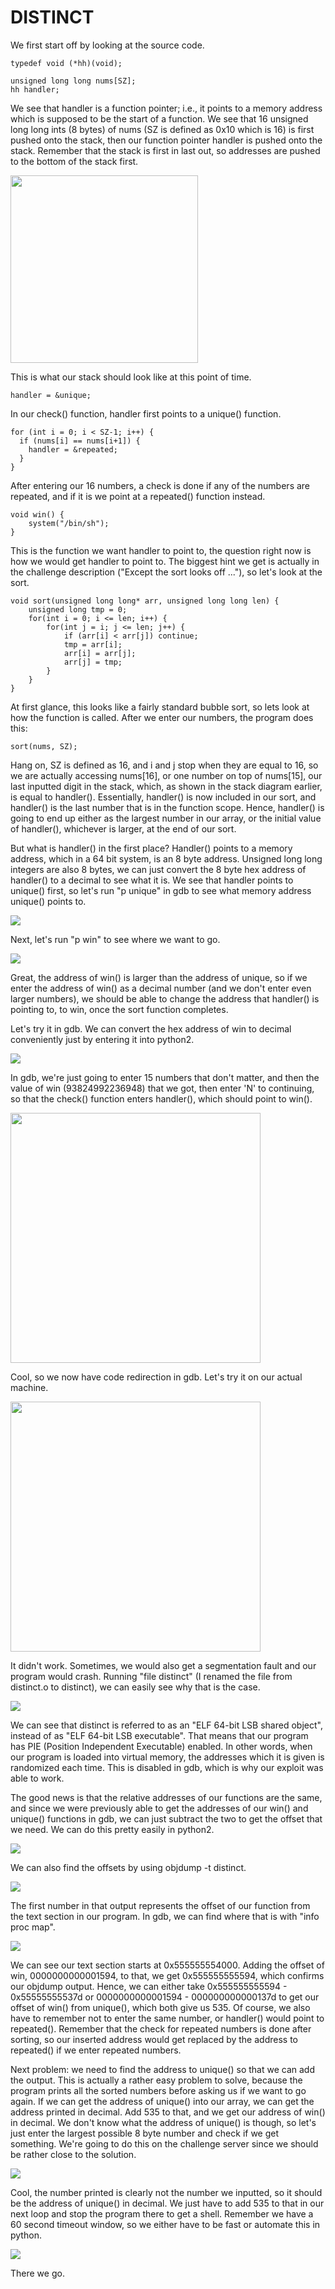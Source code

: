 # DISTINCT

We first start off by looking at the source code.

```
typedef void (*hh)(void);

unsigned long long nums[SZ];
hh handler;
```

We see that handler is a function pointer; i.e., it points to a memory address which is supposed to be the start of a function.
We see that 16 unsigned long long ints (8 bytes) of nums (SZ is defined as 0x10 which is 16) is first pushed onto the stack, then our function pointer handler is pushed onto the stack. Remember that the stack is first in last out, so addresses are pushed to the bottom of the stack first.

<img src="https://github.com/ArtemiszenN/greyhats_welcomectf2021_writeup/blob/main/img/stack.png" width="300"/>

This is what our stack should look like at this point of time.

```
handler = &unique;
```
In our check() function, handler first points to a unique() function. 

```
for (int i = 0; i < SZ-1; i++) {
  if (nums[i] == nums[i+1]) {
    handler = &repeated;
  }
}
```

After entering our 16 numbers, a check is done if any of the numbers are repeated, and if it is we point at a repeated() function instead.

```
void win() {
    system("/bin/sh");
}
```

This is the function we want handler to point to, the question right now is how we would get handler to point to. The biggest hint we get is actually in the challenge description ("Except the sort looks off ..."), so let's look at the sort.

```
void sort(unsigned long long* arr, unsigned long long len) {
    unsigned long tmp = 0;
    for(int i = 0; i <= len; i++) {
        for(int j = i; j <= len; j++) {
            if (arr[i] < arr[j]) continue;
            tmp = arr[i];
            arr[i] = arr[j];
            arr[j] = tmp;
        }
    }
}
```

At first glance, this looks like a fairly standard bubble sort, so lets look at how the function is called.
After we enter our numbers, the program does this:

```
sort(nums, SZ);
```

Hang on, SZ is defined as 16, and i and j stop when they are equal to 16, so we are actually accessing nums[16], or one number on top of nums[15], our last inputted digit in the stack, which, as shown in the stack diagram earlier, is equal to handler(). Essentially, handler() is now included in our sort, and handler() is the last number that is in the function scope. Hence, handler() is going to end up either as the largest number in our array, or the initial value of handler(), whichever is larger, at the end of our sort.

But what is handler() in the first place? Handler() points to a memory address, which in a 64 bit system, is an 8 byte address. Unsigned long long integers are also 8 bytes, we can just convert the 8 byte hex address of handler() to a decimal to see what it is. We see that handler points to unique() first, so let's run "p unique" in gdb to see what memory address unique() points to.

<img src="https://github.com/ArtemiszenN/greyhats_welcomectf2021_writeup/blob/main/img/p_unique.png"/>

Next, let's run "p win" to see where we want to go.

<img src="https://github.com/ArtemiszenN/greyhats_welcomectf2021_writeup/blob/main/img/p_win.png"/>

Great, the address of win() is larger than the address of unique, so if we enter the address of win() as a decimal number (and we don't enter even larger numbers), we should be able to change the address that handler() is pointing to, to win, once the sort function completes.

Let's try it in gdb. We can convert the hex address of win to decimal conveniently just by entering it into python2.

<img src="https://github.com/ArtemiszenN/greyhats_welcomectf2021_writeup/blob/main/img/python_hexconvert.png"/>

In gdb, we're just going to enter 15 numbers that don't matter, and then the value of win (93824992236948) that we got, then enter 'N' to continuing, so that the check() function enters handler(), which should point to win().

<img src="https://github.com/ArtemiszenN/greyhats_welcomectf2021_writeup/blob/main/img/gdb_execution.png" width="400"/>

Cool, so we now have code redirection in gdb. Let's try it on our actual machine.

<img src="https://github.com/ArtemiszenN/greyhats_welcomectf2021_writeup/blob/main/img/local_fail.png" width="400"/>

It didn't work. Sometimes, we would also get a segmentation fault and our program would crash. Running "file distinct" (I renamed the file from distinct.o to distinct), we can easily see why that is the case.

<img src="https://github.com/ArtemiszenN/greyhats_welcomectf2021_writeup/blob/main/img/file_distinct.png"/>

We can see that distinct is referred to as an "ELF 64-bit LSB shared object", instead of as  "ELF 64-bit LSB executable". That means that our program has PIE (Position Independent Executable) enabled. In other words, when our program is loaded into virtual memory, the addresses which it is given is randomized each time. This is disabled in gdb, which is why our exploit was able to work. 

The good news is that the relative addresses of our functions are the same, and since we were previously able to get the addresses of our win() and unique() functions in gdb,  we can just subtract the two to get the offset that we need. We can do this pretty easily in python2.

<img src="https://github.com/ArtemiszenN/greyhats_welcomectf2021_writeup/blob/main/img/python_hexsubtract.png"/>

We can also find the offsets by using objdump -t distinct.

<img src="https://github.com/ArtemiszenN/greyhats_welcomectf2021_writeup/blob/main/img/objdump.png"/>

The first number in that output represents the offset of our function from the text section in our program. In gdb, we can find where that is with "info proc map".

<img src="https://github.com/ArtemiszenN/greyhats_welcomectf2021_writeup/blob/main/img/infoprocmap.png"/>

We can see our text section starts at 0x555555554000. Adding the offset of win, 0000000000001594, to that, we get 0x555555555594, which confirms our objdump output. Hence, we can either take 0x555555555594 - 0x55555555537d or 0000000000001594 - 000000000000137d to get our offset of win() from unique(), which both give us 535. Of course, we also have to remember not to enter the same number, or handler() would point to repeated(). Remember that the check for repeated numbers is done after sorting, so our inserted address would get replaced by the address to repeated() if we enter repeated numbers.

Next problem: we need to find the address to unique() so that we can add the output. This is actually a rather easy problem to solve, because the program prints all the sorted numbers before asking us if we want to go again. If we can get the address of unique() into our array, we can get the address printed in decimal. Add 535 to that, and we get our address of win() in decimal. We don't know what the address of unique() is though, so let's just enter the largest possible 8 byte number and check if we get something. We're going to do this on the challenge server since we should be rather close to the solution.

<img src="https://github.com/ArtemiszenN/greyhats_welcomectf2021_writeup/blob/main/img/distinct_cropped.png"/>

Cool, the number printed is clearly not the number we inputted, so it should be the address of unique() in decimal. We just have to add 535 to that in our next loop and stop the program there to get a shell. Remember we have a 60 second timeout window, so we either have to be fast or automate this in python.

<img src="https://github.com/ArtemiszenN/greyhats_welcomectf2021_writeup/blob/main/img/distinct_c.png"/>

There we go.
